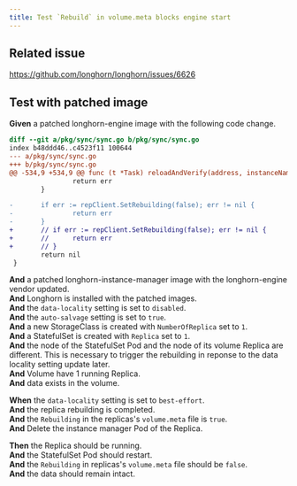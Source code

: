 ```yaml
---
title: Test `Rebuild` in volume.meta blocks engine start
---
```


## Related issue
https://github.com/longhorn/longhorn/issues/6626

## Test with patched image

**Given** a patched longhorn-engine image with the following code change.
```diff
diff --git a/pkg/sync/sync.go b/pkg/sync/sync.go
index b48ddd46..c4523f11 100644
--- a/pkg/sync/sync.go
+++ b/pkg/sync/sync.go
@@ -534,9 +534,9 @@ func (t *Task) reloadAndVerify(address, instanceName string, repClient *replicaC
                return err
        }

-       if err := repClient.SetRebuilding(false); err != nil {
-               return err
-       }
+       // if err := repClient.SetRebuilding(false); err != nil {
+       //      return err
+       // }
        return nil
 }
```
**And** a patched longhorn-instance-manager image with the longhorn-engine vendor updated.  
**And** Longhorn is installed with the patched images.  
**And** the `data-locality` setting is set to `disabled`.  
**And** the `auto-salvage` setting is set to `true`.  
**And** a new StorageClass is created with `NumberOfReplica` set to `1`.  
**And** a StatefulSet is created with `Replica` set to `1`.  
**And** the node of the StatefulSet Pod and the node of its volume Replica are different. This is necessary to trigger the rebuilding in reponse to the data locality setting update later.  
**And** Volume have 1 running Replica.  
**And** data exists in the volume.  

**When** the `data-locality` setting is set to `best-effort`.  
**And** the replica rebuilding is completed.  
**And** the `Rebuilding` in the replicas's `volume.meta` file is `true`.  
**And** Delete the instance manager Pod of the Replica.  

**Then** the Replica should be running.  
**And** the StatefulSet Pod should restart.  
**And** the `Rebuilding` in replicas's `volume.meta` file should be `false`.  
**And** the data should remain intact.
